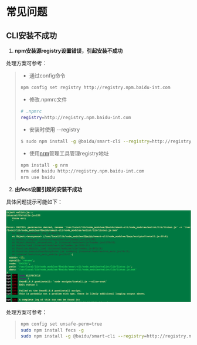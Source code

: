 # 常见问题
## CLI安装不成功
1. **npm安装源registry设置错误，引起安装不成功**

处理方案可参考：
> - 通过config命令
> ```sh
> npm config set registry http://registry.npm.baidu-int.com
> ```
> - 修改.npmrc文件
> ```sh
> # .npmrc
> registry=http://registry.npm.baidu-int.com
> ```
> - 安装时使用 --registry
> ```sh
> $ sudo npm install -g @baidu/smart-cli --registry=http://registry.npm.baidu-int.com
> ```
> - 使用[nrm](https://www.npmjs.com/package/nrm)管理工具管理registry地址
> ```sh
> npm install -g nrm
> nrm add baidu http://registry.npm.baidu-int.com
> nrm use baidu
> ```
2. **由fecs设置引起的安装不成功**

具体问题提示可能如下：

![An image](./asserts/img/question2.png)

处理方案可参考：
> ```sh
> npm config set unsafe-perm=true
> sudo npm install fecs -g
> sudo npm install -g @baidu/smart-cli --registry=http://registry.npm.baidu-int.com
> ```
